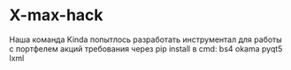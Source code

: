 # X-max-hack
Наша команда Kinda попытлось разработать инструментал для работы с портфелем акций
требования через pip install в cmd:
bs4
okama
pyqt5
lxml